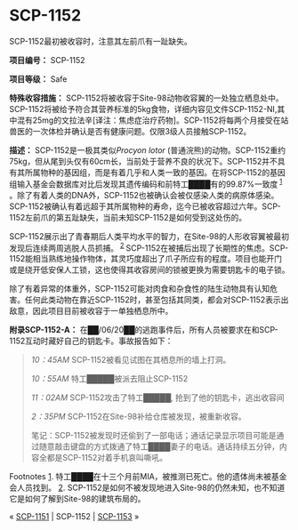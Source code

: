 # SCP-1152
                        




SCP-1152最初被收容时，注意其左前爪有一趾缺失。



**项目编号：** SCP-1152

**项目等级：** Safe

**特殊收容措施：** SCP-1152将被收容于Site-98动物收容翼的一处独立栖息处中。SCP-1152将被给予符合其营养标准的5kg食物，详细内容见文件SCP-1152-NI,其中混有25mg的文拉法辛[译注：焦虑症治疗药物]。SCP-1152将每两个月接受在站兽医的一次体检并确认是否有健康问题。仅限3级人员接触SCP-1152。

**描述：** SCP-1152是一极其类似*Procyon lotor* (普通浣熊)的动物。SCP-1152重约75kg，但从尾到头仅有60cm长，当前处于营养不良的状况下。SCP-1152并不具有其所属物种的基因组，而是有着几乎和人类一致的基因。在将SCP-1152的基因组输入基金会数据库对比后发现其遗传编码和前特工████有的99.87%一致度<sup class='footnoteref'>
 <a shape='rect' class='footnoteref' id='footnoteref-1' href='javascript:;' onclick='WIKIDOT.page.utils.scrollToReference(&apos;footnote-1&apos;)'>1</a>
</sup>。除了有着人类的DNA外，SCP-1152也被确认会被仅感染人类的病原体感染。SCP-1152被确认有着远超于其所属物种的寿命，迄今已被收容超过六年。SCP-1152左前爪的第五趾缺失，当前未知SCP-1152是如何受到这处伤的。

SCP-1152展示出了青春期后人类平均水平的智力，在Site-98的人形收容翼被最初发现后连续两周逃脱人员抓捕。<sup class='footnoteref'>
 <a shape='rect' class='footnoteref' id='footnoteref-2' href='javascript:;' onclick='WIKIDOT.page.utils.scrollToReference(&apos;footnote-2&apos;)'>2</a>
</sup>SCP-1152在被捕后出现了长期性的焦虑。SCP-1152能相当熟练地操作物体，其灵巧度超出了爪子所应有的程度。项目也能开门或是绕开低安保人工锁，这也使得其收容房间的锁被更换为需要钥匙卡的电子锁。

除了有着异常的体重外，SCP-1152可能对肉食和杂食性的陆生动物具有认知危害。任何此类动物在靠近SCP-1152时，甚至包括其同类，都会对SCP-1152表示出敌意，因此项目目前被收容于一单独栖息所中。

**附录SCP-1152-A：** 在██/06/20██的逃跑事件后，所有人员被要求在和SCP-1152互动时藏好自己的钥匙卡。事故报告如下：


> *10：45AM*  SCP-1152被看见试图在其栖息所的墙上打洞。
> 
> *10：55AM*  特工█████被派去阻止SCP-1152
> 
> *11：02AM*  SCP-1152攻击了特工█████, 抢到了他的钥匙卡，逃出收容间
> 
> *2：35PM*  SCP-1152在Site-98补给仓库被发现，被重新收容。
> 
> 笔记：SCP-1152被发现时还偷到了一部电话；通话记录显示项目可能是通过随意敲击键盘的方式拨通了特工████妻子的电话。通话持续五分钟，内容全都是SCP-1152对着手机哀叫嘶吼。
> 


Footnotes
<a shape='rect' href='javascript:;' onclick='WIKIDOT.page.utils.scrollToReference(&apos;footnoteref-1&apos;)'>1</a>. 特工████在十三个月前MIA，被推测已死亡。他的遗体尚未被基金会人员找到。
<a shape='rect' href='javascript:;' onclick='WIKIDOT.page.utils.scrollToReference(&apos;footnoteref-2&apos;)'>2</a>. SCP-1152是如何不被发现地进入Site-98的仍然未知，也不知道它是如何了解到Site-98的建筑布局的。



« [SCP-1151](/scp-1151) | SCP-1152 | [SCP-1153](/scp-1153) »





                    